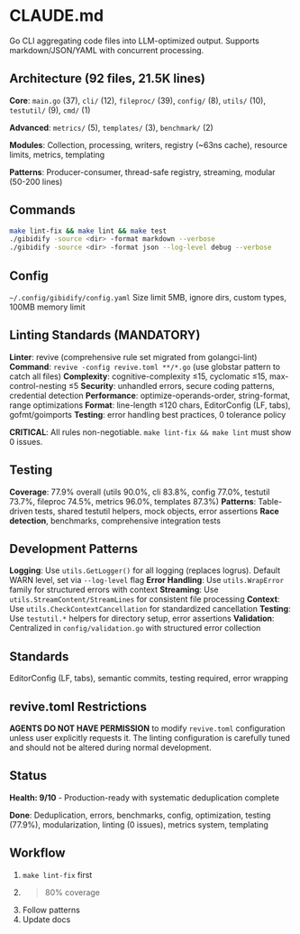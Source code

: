 # CLAUDE.md

Go CLI aggregating code files into LLM-optimized output.
Supports markdown/JSON/YAML with concurrent processing.

## Architecture (92 files, 21.5K lines)

**Core**: `main.go` (37), `cli/` (12), `fileproc/` (39), `config/` (8), `utils/` (10), `testutil/` (9), `cmd/` (1)

**Advanced**: `metrics/` (5), `templates/` (3), `benchmark/` (2)

**Modules**: Collection, processing, writers, registry (~63ns cache), resource limits, metrics, templating

**Patterns**: Producer-consumer, thread-safe registry, streaming, modular (50-200 lines)

## Commands

```bash
make lint-fix && make lint && make test
./gibidify -source <dir> -format markdown --verbose
./gibidify -source <dir> -format json --log-level debug --verbose
```

## Config

`~/.config/gibidify/config.yaml`
Size limit 5MB, ignore dirs, custom types, 100MB memory limit

## Linting Standards (MANDATORY)

**Linter**: revive (comprehensive rule set migrated from golangci-lint)
**Command**: `revive -config revive.toml **/*.go` (use globstar pattern to catch all files)
**Complexity**: cognitive-complexity ≤15, cyclomatic ≤15, max-control-nesting ≤5
**Security**: unhandled errors, secure coding patterns, credential detection
**Performance**: optimize-operands-order, string-format, range optimizations
**Format**: line-length ≤120 chars, EditorConfig (LF, tabs), gofmt/goimports
**Testing**: error handling best practices, 0 tolerance policy

**CRITICAL**: All rules non-negotiable. `make lint-fix && make lint` must show 0 issues.

## Testing

**Coverage**: 77.9% overall (utils 90.0%, cli 83.8%, config 77.0%, testutil 73.7%, fileproc 74.5%, metrics 96.0%, templates 87.3%)
**Patterns**: Table-driven tests, shared testutil helpers, mock objects, error assertions
**Race detection**, benchmarks, comprehensive integration tests

## Development Patterns

**Logging**: Use `utils.GetLogger()` for all logging (replaces logrus). Default WARN level, set via `--log-level` flag
**Error Handling**: Use `utils.WrapError` family for structured errors with context
**Streaming**: Use `utils.StreamContent/StreamLines` for consistent file processing
**Context**: Use `utils.CheckContextCancellation` for standardized cancellation
**Testing**: Use `testutil.*` helpers for directory setup, error assertions
**Validation**: Centralized in `config/validation.go` with structured error collection

## Standards

EditorConfig (LF, tabs), semantic commits, testing required, error wrapping

## revive.toml Restrictions

**AGENTS DO NOT HAVE PERMISSION** to modify `revive.toml` configuration unless user explicitly requests it.
The linting configuration is carefully tuned and should not be altered during normal development.

## Status

**Health: 9/10** - Production-ready with systematic deduplication complete

**Done**: Deduplication, errors, benchmarks, config, optimization, testing (77.9%), modularization, linting (0 issues), metrics system, templating

## Workflow

1. `make lint-fix` first
2. >80% coverage
3. Follow patterns
4. Update docs
